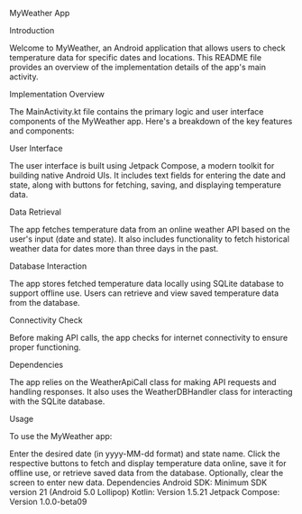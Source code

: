 MyWeather App

Introduction

Welcome to MyWeather, an Android application that allows users to check temperature data for specific dates and locations. This README file provides an overview of the implementation details of the app's main activity.

Implementation Overview

The MainActivity.kt file contains the primary logic and user interface components of the MyWeather app. Here's a breakdown of the key features and components:

User Interface

The user interface is built using Jetpack Compose, a modern toolkit for building native Android UIs.
It includes text fields for entering the date and state, along with buttons for fetching, saving, and displaying temperature data.

Data Retrieval

The app fetches temperature data from an online weather API based on the user's input (date and state).
It also includes functionality to fetch historical weather data for dates more than three days in the past.

Database Interaction

The app stores fetched temperature data locally using SQLite database to support offline use.
Users can retrieve and view saved temperature data from the database.

Connectivity Check

Before making API calls, the app checks for internet connectivity to ensure proper functioning.

Dependencies

The app relies on the WeatherApiCall class for making API requests and handling responses.
It also uses the WeatherDBHandler class for interacting with the SQLite database.

Usage

To use the MyWeather app:

Enter the desired date (in yyyy-MM-dd format) and state name.
Click the respective buttons to fetch and display temperature data online, save it for offline use, or retrieve saved data from the database.
Optionally, clear the screen to enter new data.
Dependencies
Android SDK: Minimum SDK version 21 (Android 5.0 Lollipop)
Kotlin: Version 1.5.21
Jetpack Compose: Version 1.0.0-beta09
